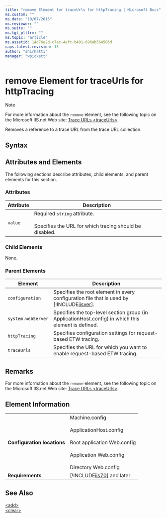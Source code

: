 ```yaml
---
title: "remove Element for traceUrls for httpTracing | Microsoft Docs"
ms.custom: ""
ms.date: "10/07/2016"
ms.reviewer: ""
ms.suite: ""
ms.tgt_pltfrm: ""
ms.topic: "article"
ms.assetid: 14d76e2d-c7ac-4efc-b491-696ab564506d
caps.latest.revision: 15
author: "shirhatti"
manager: "wpickett"
---
```

# remove Element for traceUrls for httpTracing
> [!NOTE]
>  For more information about the `remove` element, see the following topic on the Microsoft IIS.net Web site: [Trace URLs \<traceUrls>](http://www.iis.net/ConfigReference/system.webServer/httpTracing/traceUrls).  
  
 Removes a reference to a trace URL from the trace URL collection.  
  
## Syntax  
  
## Attributes and Elements  
 The following sections describe attributes, child elements, and parent elements for this section.  
  
### Attributes  
  
|Attribute|Description|  
|---------------|-----------------|  
|`value`|Required `string` attribute.<br /><br /> Specifies the URL for which tracing should be disabled.|  
  
### Child Elements  
 None.  
  
### Parent Elements  
  
|Element|Description|  
|-------------|-----------------|  
|`configuration`|Specifies the root element in every configuration file that is used by [!INCLUDE[iisver](../../reference/admin/includes/iisver-md.md)].|  
|`system.webServer`|Specifies the top-level section group (in ApplicationHost.config) in which this element is defined.|  
|`httpTracing`|Specifies configuration settings for request-based ETW tracing.|  
|`traceUrls`|Specifies the URL for which you want to enable request-based ETW tracing.|  
  
## Remarks  
 For more information about the `remove` element, see the following topic on the Microsoft IIS.net Web site: [Trace URLs \<traceUrls>](http://www.iis.net/ConfigReference/system.webServer/httpTracing/traceUrls).  
  
## Element Information  
  
|||  
|-|-|  
|**Configuration locations**|Machine.config<br /><br /> ApplicationHost.config<br /><br /> Root application Web.config<br /><br /> Application Web.config<br /><br /> Directory Web.config|  
|**Requirements**|[!INCLUDE[iis70](../../reference/admin/includes/iis70-md.md)] and later|  
  
## See Also  
 [\<add>](../../reference/admin/add-element-for-traceurls-for-httptracing.md)   
 [\<clear>](../../reference/admin/clear-element-for-traceurls-for-httptracing.md)